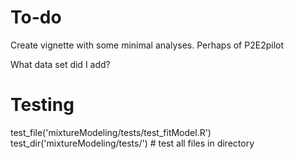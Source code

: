 # To-do

Create vignette with some minimal analyses. Perhaps of P2E2pilot

What data set did I add?

# Testing

test_file('mixtureModeling/tests/test_fitModel.R')
test_dir('mixtureModeling/tests/') # test all files in directory

